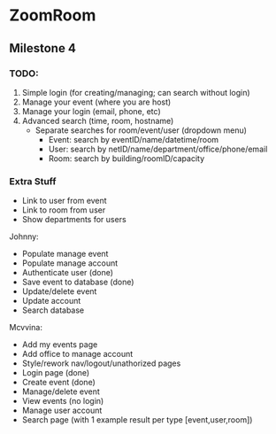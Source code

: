 # ZoomRoom



## Milestone 4

### TODO:

1. Simple login (for creating/managing; can search without login)
2. Manage your event (where you are host)
3. Manage your login (email, phone, etc)
4. Advanced search (time, room, hostname)
    - Separate searches for room/event/user (dropdown menu)
        - Event: search by eventID/name/datetime/room
        - User: search by netID/name/department/office/phone/email
        - Room: search by building/roomID/capacity

### Extra Stuff
- Link to user from event
- Link to room from user
- Show departments for users


Johnny:
- Populate manage event
- Populate manage account
- Authenticate user (done)
- Save event to database (done)
- Update/delete event 
- Update account
- Search database

Mcvvina:
- Add my events page
- Add office to manage account
- Style/rework nav/logout/unathorized pages
- Login page (done)
- Create event (done)
- Manage/delete event
- View events (no login)
- Manage user account
- Search page (with 1 example result per type [event,user,room])
